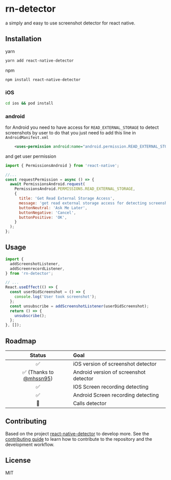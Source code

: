 # rn-detector

a simply and easy to use screenshot detector for react native.

## Installation

yarn

```sh
yarn add react-native-detector
```

npm

```sh
npm install react-native-detector
```

### iOS

```sh
cd ios && pod install
```

### android

for Android you need to have access for `READ_EXTERNAL_STORAGE` to detect screenshots by user to do that you just need to add this line in `AndroidManifest.xml`

```xml
    <uses-permission android:name="android.permission.READ_EXTERNAL_STORAGE" />
```

and get user permission

```js
import { PermissionsAndroid } from 'react-native';

//...
const requestPermission = async () => {
  await PermissionsAndroid.request(
    PermissionsAndroid.PERMISSIONS.READ_EXTERNAL_STORAGE,
    {
      title: 'Get Read External Storage Access',
      message: 'get read external storage access for detecting screenshots',
      buttonNeutral: 'Ask Me Later',
      buttonNegative: 'Cancel',
      buttonPositive: 'OK',
    }
  );
};
```

## Usage

```js
import {
  addScreenshotListener,
  addScreenrecordListener,
} from 'rn-detector';

// ...
React.useEffect(() => {
  const userDidScreenshot = () => {
    console.log('User took screenshot');
  };
  const unsubscribe = addScreenshotListener(userDidScreenshot);
  return () => {
    unsubscribe();
  };
}, []);
```

## Roadmap

|                        Status                         | Goal                                   |
| :---------------------------------------------------: | :------------------------------------- |
|                          ✅                           | iOS version of screenshot detector     |
| ✅ (Thanks to [@mhssn95](https://github.com/mhssn95)) | Android version of screenshot detector |
|                          ✅                           | IOS Screen recording detecting         |
|                          ✅                           | Android Screen recording detecting     |
|                          🚧                           | Calls detector                         |

## Contributing

Based on the project [react-native-detector](https://www.npmjs.com/package/react-native-detector) to develop more.
See the [contributing guide](CONTRIBUTING.md) to learn how to contribute to the repository and the development workflow.

## License

MIT
